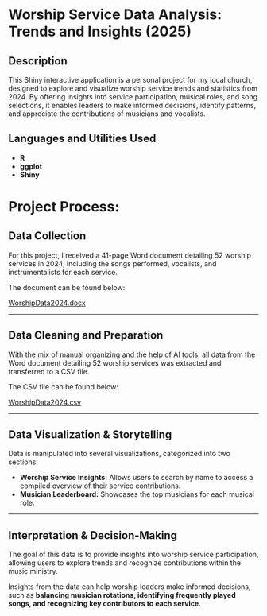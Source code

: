 <h1>Worship Service Data Analysis: Trends and Insights (2025)</h1>


<h2>Description</h2>
This Shiny interactive application is a personal project for my local church, designed to explore and visualize worship service trends and statistics from 2024. By offering insights into service participation, musical roles, and song selections, it enables leaders to make informed decisions, identify patterns, and appreciate the contributions of musicians and vocalists.
<br />


<h2>Languages and Utilities Used</h2>

- <b>R</b> 
- <b>ggplot</b>
- <b>Shiny</b>


<h1>Project Process:</h1>

## Data Collection
For this project, I received a 41-page Word document detailing 52 worship services in 2024, including the songs performed, vocalists, and instrumentalists for each service.

The document can be found below:

[WorshipData2024.docx](https://api.csvgetter.com/demo/HyshgYk7EAxmH10qJPIP)


---

## Data Cleaning and Preparation
With the mix of manual organizing and the help of AI tools, all data from the Word document detailing 52 worship services was extracted and transferred to a CSV file.

The CSV file can be found below:

[WorshipData2024.csv](https://api.csvgetter.com/demo/HyshgYk7EAxmH10qJPIP)

---

## Data Visualization & Storytelling
Data is manipulated into several visualizations, categorized into two sections:

- **Worship Service Insights:** Allows users to search by name to access a compiled overview of their service contributions.
- **Musician Leaderboard:** Showcases the top musicians for each musical role.

---

## Interpretation & Decision-Making
The goal of this data is to provide insights into worship service participation, allowing users to explore trends and recognize contributions within the music ministry.

Insights from the data can help worship leaders make informed decisions, such as **balancing musician rotations, identifying frequently played songs, and recognizing key contributors to each service**.
